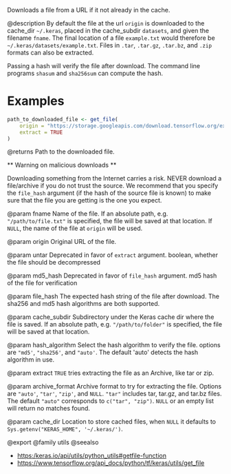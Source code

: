 Downloads a file from a URL if it not already in the cache.

@description
By default the file at the url `origin` is downloaded to the
cache_dir `~/.keras`, placed in the cache_subdir `datasets`,
and given the filename `fname`. The final location of a file
`example.txt` would therefore be `~/.keras/datasets/example.txt`.
Files in `.tar`, `.tar.gz`, `.tar.bz`, and `.zip` formats can
also be extracted.

Passing a hash will verify the file after download. The command line
programs `shasum` and `sha256sum` can compute the hash.

# Examples

```r
path_to_downloaded_file <- get_file(
    origin = "https://storage.googleapis.com/download.tensorflow.org/example_images/flower_photos.tgz",
    extract = TRUE
)
```

@returns
Path to the downloaded file.

** Warning on malicious downloads **

Downloading something from the Internet carries a risk.
NEVER download a file/archive if you do not trust the source.
We recommend that you specify the `file_hash` argument
(if the hash of the source file is known) to make sure that the file you
are getting is the one you expect.

@param fname
Name of the file. If an absolute path, e.g. `"/path/to/file.txt"`
is specified, the file will be saved at that location.
If `NULL`, the name of the file at `origin` will be used.

@param origin
Original URL of the file.

@param untar
Deprecated in favor of `extract` argument.
boolean, whether the file should be decompressed

@param md5_hash
Deprecated in favor of `file_hash` argument.
md5 hash of the file for verification

@param file_hash
The expected hash string of the file after download.
The sha256 and md5 hash algorithms are both supported.

@param cache_subdir
Subdirectory under the Keras cache dir where the file is
saved. If an absolute path, e.g. `"/path/to/folder"` is
specified, the file will be saved at that location.

@param hash_algorithm
Select the hash algorithm to verify the file.
options are `"md5'`, `"sha256'`, and `"auto'`.
The default 'auto' detects the hash algorithm in use.

@param extract
`TRUE` tries extracting the file as an Archive, like tar or zip.

@param archive_format
Archive format to try for extracting the file.
Options are `"auto'`, `"tar'`, `"zip'`, and `NULL`.
`"tar"` includes tar, tar.gz, and tar.bz files.
The default `"auto"` corresponds to `c("tar", "zip")`.
`NULL` or an empty list will return no matches found.

@param cache_dir
Location to store cached files, when `NULL` it
defaults to `Sys.getenv("KERAS_HOME", '~/.keras/')`.

@export
@family utils
@seealso
+ <https:/keras.io/api/utils/python_utils#getfile-function>
+ <https://www.tensorflow.org/api_docs/python/tf/keras/utils/get_file>

